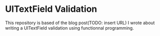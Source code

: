 # UITextField Validation

This repository is based of the blog post(TODO: insert URL) I wrote about writing a UITextField validation using functionnal programming.